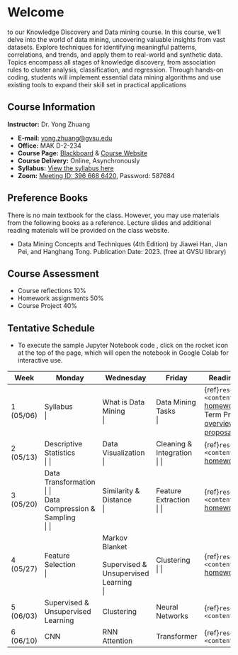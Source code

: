 # Welcome

to our Knowledge Discovery and Data mining course. In this course, we’ll delve into the world of data mining, uncovering valuable insights from vast datasets. Explore techniques for identifying meaningful patterns, correlations, and trends, and apply them to real-world and synthetic data. Topics encompass all stages of knowledge discovery, from association rules to cluster analysis, classification, and regression. Through hands-on coding, students will implement essential data mining algorithms and use existing tools to expand their skill set in practical applications

## Course Information

**Instructor:** Dr. Yong Zhuang

- <i class="fa fa-envelope"></i> **E-mail:** [yong.zhuang@gvsu.edu](mailto:yong.zhuang@gvsu.edu)
- <i class="fa fa-building"></i> **Office:** MAK D-2-234
- <i class="fa fa-book"></i> **Course Page:** [Blackboard](https://lms.gvsu.edu/) & [Course Website](https://gvsu-cis635.github.io)
- <i class="fa fa-chalkboard-teacher"></i> **Course Delivery:** Online, Asynchronously
- <i class="fa fa-book-reader"></i> **Syllabus:** [View the syllabus here](assets/pdf/syllabus.pdf)
- <i class="fa fa-video"></i> **Zoom:** [Meeting ID: 396 668 6420](https://gvsu-edu.zoom.us/j/3966686420?pwd=WGxpc0N4YWcvOU9aWGxWZGYxbXZUdz09), Password: 587684

## Preference Books

There is no main textbook for the class. However, you may use materials from the following books as a reference. Lecture slides and additional reading materials will be provided on the class website.

- Data Mining Concepts and Techniques (4th Edition) by Jiawei Han, Jian Pei, and Hanghang Tong. Publication Date: 2023. (free at GVSU library)

## Course Assessment

- Course reflections 10\%
- Homework assignments 50\%
- Course Project 40\%

<!-- Syllabus can be found [here](Syllabus_CIS635_F2023.pdf). -->
<!-- <iframe src="assets/pdf/syllabus.pdf" style="width:100%; height:600px;" frameborder="0"></iframe> -->

## Tentative Schedule

- To execute the sample Jupyter Notebook code <i class="fa fa-code"></i>, click on the rocket icon <i class="fa fa-rocket" aria-hidden="true"></i> at the top of the page, which will open the notebook in Google Colab for interactive use.

| Week | Monday | Wednesday | Friday | Reading & Homework |
| --- | --- | --- | --- | --- |
| 1 (05/06) | Syllabus <br> [<i class="fa-solid fa-file-pdf"></i>](assets/pdf/syllabus.pdf) \| [<i class="fa-brands fa-youtube"></i>](https://youtu.be/568S6Evm6W4) | What is Data Mining <br> [<i class="fa-solid fa-file-pdf"></i>](assets/pdf/data-mining-intro.pdf) \| [<i class="fa-brands fa-youtube"></i>](https://youtu.be/vLOU_C9U3TM) | Data Mining Tasks <br> [<i class="fa-solid fa-file-pdf"></i>](assets/pdf/data-mining-tasks.pdf) \| [<i class="fa-brands fa-youtube"></i>](https://youtu.be/pPdu-E95Mng) | {ref}`resources <content:references:w1>` <br> [homework1](homeworks/1.md) <br> Term Project <br> [overview](./project/project-overview.md) <br> [proposal](./project/project-proposal.md) |
| 2 (05/13) | Descriptive Statistics <br> [<i class="fa-solid fa-file-pdf"></i>](assets/pdf/data-exploration-descriptive-statistics.pdf) \| [<i class="fa-brands fa-youtube"></i>](https://youtu.be/HDRjhgB6EN0) \| [<i class="fa fa-code"></i>](samples/descriptive_statistics.ipynb) | Data Visualization <br> [<i class="fa-solid fa-file-pdf"></i>](assets/pdf/data-exploration-data-visualization.pdf) \| [<i class="fa-brands fa-youtube"></i>](https://youtu.be/VcuphW6n1Mo) | Cleaning & Integration <br> [<i class="fa-solid fa-file-pdf"></i>](assets/pdf/cleaning-Integration.pdf) \| [<i class="fa-brands fa-youtube"></i>](https://youtu.be/9EBOeQA6LD0) \| [<i class="fa fa-code"></i>](https://gvsu-cis635.github.io/samples/cleaning-Integration.html) | {ref}`resources <content:references:w2>`<br> [homework2](homeworks/2.md) |
| 3 (05/20) | Data Transformation <br> [<i class="fa-solid fa-file-pdf"></i>](assets/pdf/data-transformation.pdf) \| [<i class="fa-brands fa-youtube"></i>](https://youtu.be/8fws0-6h52I) \| [<i class="fa fa-code"></i>](samples/data-transformation.ipynb) <br> Data Compression & <br> Sampling <br> [<i class="fa-solid fa-file-pdf"></i>](assets/pdf/data-compression-sampling.pdf) \| [<i class="fa-brands fa-youtube"></i>](https://youtu.be/AgIVTNNNv_E) \| [<i class="fa fa-code"></i>](samples/data-compression-sampling.ipynb) | Similarity & Distance <br> [<i class="fa-solid fa-file-pdf"></i>](assets/pdf/similarity-distance.pdf) \| [<i class="fa-brands fa-youtube"></i>](https://youtu.be/mthjj2VZD7E) | Feature Extraction <br> [<i class="fa-solid fa-file-pdf"></i>](assets/pdf/dimensionality-reduction-feature-extraction.pdf) \| [<i class="fa-brands fa-youtube"></i>](https://youtu.be/Nh8q9mVgq14) \| [<i class="fa fa-code"></i>](samples/feature_extraction.ipynb) | {ref}`resources <content:references:w3>`<br> [homework3](homeworks/3.md) |
| 4 (05/27) | Feature Selection <br> [<i class="fa-solid fa-file-pdf"></i>](assets/pdf/dimensionality-reduction-feature-selection.pdf) \| [<i class="fa fa-code"></i>](samples/feature_selection.ipynb) | Markov Blanket <br> [<i class="fa-solid fa-file-pdf"></i>](assets/pdf/markov-blanket-boundary.pdf)<br> Supervised & Unsupervised Learning <br> [<i class="fa-solid fa-file-pdf"></i>](assets/pdf/supervised-unsupervised-learning.pdf) \| [<i class="fa-brands fa-youtube"></i>](https://youtu.be/hX2V98JBMbY) | Clustering <br> [<i class="fa-solid fa-file-pdf"></i>](assets/pdf/clustering.pdf) \| [<i class="fa-brands fa-youtube"></i>](https://youtu.be/qaaiHx3NK40) \| [<i class="fa fa-code"></i>](samples/clustering.ipynb) | {ref}`resources <content:references:w4>` <br> [homework4](homeworks/4.md) |
| 5 (06/03) | Supervised & Unsupervised Learning <br> | Clustering <br> | Neural Networks <br> | {ref}`resources <content:references:w5>` |
| 6 (06/10) | CNN <br> | RNN <br> Attention <br> | Transformer <br> | {ref}`resources <content:references:w6>` |
